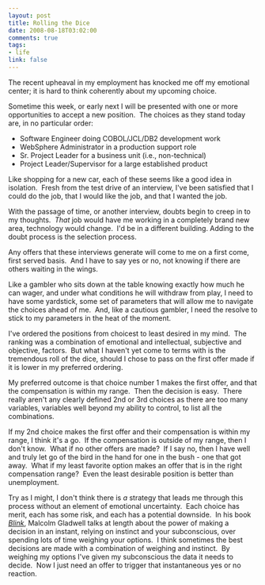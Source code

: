 ```yaml
--- 
layout: post
title: Rolling the Dice
date: 2008-08-18T03:02:00
comments: true
tags:
- life
link: false
---
```

The recent upheaval in my employment has knocked me off my emotional center; it is hard to think coherently about my upcoming choice.

Sometime this week, or early next I will be presented with one or more opportunities to accept a new position.  The choices as they stand today are, in no particular order:

* Software Engineer doing COBOL/JCL/DB2 development work
* WebSphere Administrator in a production support role
* Sr. Project Leader for a business unit (i.e., non-technical)
* Project Leader/Supervisor for a large established product

Like shopping for a new car, each of these seems like a good idea in isolation.  Fresh from the test drive of an interview, I've been satisfied that I could do the job, that I would like the job, and that I wanted the job.

With the passage of time, or another interview, doubts begin to creep in to my thoughts.  <em>That</em> job would have me working in a completely brand new area, technology would change.  I'd be in a different building. Adding to the doubt process is the selection process.

Any offers that these interviews generate will come to me on a first come, first served basis.  And I have to say yes or no, not knowing if there are others waiting in the wings.

Like a gambler who sits down at the table knowing exactly how much he can wager, and under what conditions he will withdraw from play, I need to have some yardstick, some set of parameters that will allow me to navigate the choices ahead of me.  And, like a cautious gambler, I need the resolve to stick to my parameters in the heat of the moment.

I've ordered the positions from choicest to least desired in my mind.  The ranking was a combination of emotional and intellectual, subjective and objective, factors.  But what I haven't yet come to terms with is the tremendous roll of the dice, should I chose to pass on the first offer made if it is lower in my preferred ordering.

My preferred outcome is that choice number 1 makes the first offer, and that the compensation is within my range.  Then the decision is easy.  There really aren't any clearly defined 2nd or 3rd choices as there are too many variables, variables well beyond my ability to control, to list all the combinations.

If my 2nd choice makes the first offer and their compensation is within my range, I think it's a go.  If the compensation is outside of my range, then I don't know.  What if no other offers are made?  If I say no, then I have well and truly let go of the bird in the hand for one in the bush - one that got away.  What if my least favorite option makes an offer that is in the right compensation range?  Even the least desirable position is better than unemployment.

Try as I might, I don't think there is <em>a</em> strategy that leads me through this process without an element of emotional uncertainty.  Each choice has merit, each has some risk, and each has a potential downside.  In his book <a title="Blink: The Power of Thinking Without Thinking" href="http://www.amazon.com/Blink-Power-Thinking-Without/dp/0316010669/ref=pd_bbs_sr_1?ie=UTF8&amp;s=books&amp;qid=1219098590&amp;sr=8-1"><em>Blink</em></a>, Malcolm Gladwell talks at length about the power of making a decision in an instant, relying on instinct and your subconscious, over spending lots of time weighing your options.  I think sometimes the best decisions are made with a combination of weighing and instinct.  By weighing my options I've given my subconscious the data it needs to decide.  Now I just need an offer to trigger that instantaneous yes or no reaction.
